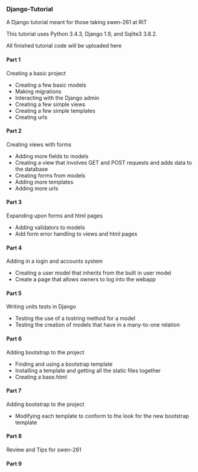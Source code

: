 <h3>Django-Tutorial</h3>
<p>A Django tutorial meant for those taking swen-261 at RIT</p>
<p>This tutorial uses Python 3.4.3, Django 1.9, and Sqlite3 3.8.2.</p>
<p>All finished tutorial code will be uploaded here</p>


<h4>Part 1</h4>
<p>Creating a basic project</p>

<ul>
    <li>Creating a few basic models</li>
    <li>Making migrations</li>
    <li>Interacting with the Django admin</li>
    <li>Creating a few simple views</li>
    <li>Creating a few simple templates</li>
    <li>Creating urls</li>
</ul>

<h4>Part 2</h4>
<p>Creating views with forms</p>

<ul>
    <li>Adding more fields to models</li>
    <li>Creating a view that involves GET and POST requests and adds data to the database</li>
    <li>Creating forms from models</li>
    <li>Adding more templates</li>
    <li>Adding more urls</li>
</ul>

<h4>Part 3</h4>
<p>Expanding upon forms and html pages<p>

<ul>
    <li>Adding validators to models</li>
    <li>Add form error handling to views and html pages</li>
</ul>

<h4>Part 4</h4>
<p>Adding in a login and accounts system</p>

<ul>
    <li>Creating a user model that inherits from the built in user model</li>
    <li>Create a page that allows owners to log into the webapp</li>
</ul>

<h4>Part 5</h4>
<p>Writing units tests in Django</p>

<ul>
    <li>Testing the use of a tostring method for a model</li>
    <li>Testing the creation of models that have in a many-to-one relation</li>
</ul>

<h4>Part 6</h4>
<p>Adding bootstrap to the project</p>

<ul>
    <li>Finding and using a bootstrap template</li>
    <li>Installing a template and getting all the static files together</li>
    <li>Creating a base.html</li>
</ul>

<h4>Part 7</h4>
<p>Adding bootstrap to the project</p>

<ul>
    <li>Modifying each template to conform to the look for the new bootstrap template</li>
</ul>

<h4>Part 8</h4>
<p>Review and Tips for swen-261</p>

<h4>Part 9</h4>


